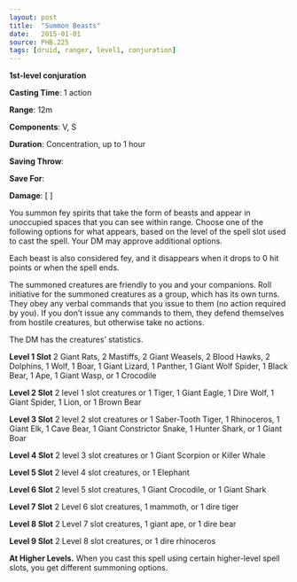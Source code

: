 ```yaml
---
layout: post
title:  "Summon Beasts"
date:   2015-01-01
source: PHB.225
tags: [druid, ranger, level1, conjuration]
---
```


**1st-level conjuration**

**Casting Time**: 1 action

**Range**: 12m

**Components**: V, S

**Duration**: Concentration, up to 1 hour

**Saving Throw**:

**Save For**:

**Damage**: [ ]

You summon fey spirits that take the form of beasts and appear in unoccupied spaces that you can see within range. Choose one of the following options for what appears, based on the level of the spell slot used to cast the spell. Your DM may approve additional options.

Each beast is also considered fey, and it disappears when it drops to 0 hit points or when the spell ends.

The summoned creatures are friendly to you and your companions. Roll initiative for the summoned creatures as a group, which has its own turns. They obey any verbal commands that you issue to them (no action required by you). If you don’t issue any commands to them, they defend themselves from hostile creatures, but otherwise take no actions.

The DM has the creatures’ statistics.

**Level 1 Slot** 2 Giant Rats, 2 Mastiffs, 2 Giant Weasels, 2 Blood Hawks, 2 Dolphins, 1 Wolf, 1 Boar, 1 Giant Lizard, 1 Panther, 1 Giant Wolf Spider, 1 Black Bear, 1 Ape, 1 Giant Wasp, or 1 Crocodile

**Level 2 Slot** 2 level 1 slot creatures or 1 Tiger, 1 Giant Eagle, 1 Dire Wolf, 1 Giant Spider, 1 Lion, or 1 Brown Bear

**Level 3 Slot** 2 level 2 slot creatures or 1 Saber-Tooth Tiger, 1 Rhinoceros, 1 Giant Elk, 1 Cave Bear, 1 Giant Constrictor Snake, 1 Hunter Shark, or 1 Giant Boar

**Level 4 Slot** 2 level 3 slot creatures or 1 Giant Scorpion or Killer Whale

**Level 5 Slot** 2 level 4 slot creatures, or 1 Elephant

**Level 6 Slot** 2 level 5 slot creatures, 1 Giant Crocodile, or 1 Giant Shark

**Level 7 Slot** 2 Level 6 slot creatures, 1 mammoth, or 1 dire tiger

**Level 8 Slot** 2 Level 7 slot creatures, 1 giant ape, or 1 dire bear

**Level 9 Slot** 2 Level 8 slot creatures, or 1 dire rhinoceros

**At Higher Levels.** When you cast this spell using certain higher-level spell slots, you get different summoning options.
